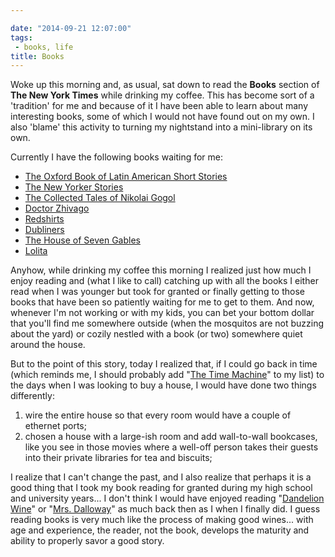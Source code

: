 ```yaml
---

date: "2014-09-21 12:07:00"
tags:
 - books, life
title: Books
---
```


Woke up this morning and, as usual, sat down to read the **Books**
section of **The New York Times** while drinking my coffee. This has
become sort of a \'tradition\' for me and because of it I have been able
to learn about many interesting books, some of which I would not have
found out on my own. I also \'blame\' this activity to turning my
nightstand into a mini-library on its own.

Currently I have the following books waiting for me:

-   [The Oxford Book of Latin American Short
    Stories](https://www.goodreads.com/book/show/19651089-the-oxford-book-of-latin-american-short-stories?ac=1)
-   [The New Yorker
    Stories](https://www.goodreads.com/book/show/7841455-the-new-yorker-stories?ac=1)
-   [The Collected Tales of Nikolai
    Gogol](https://www.goodreads.com/book/show/252981.The_Collected_Tales_of_Nikolai_Gogol?ac=1)
-   [Doctor
    Zhivago](https://www.goodreads.com/book/show/130440.Doctor_Zhivago?from_search=true)
-   [Redshirts](https://www.goodreads.com/book/show/13055592-redshirts?ac=1)
-   [Dubliners](https://www.goodreads.com/book/show/11012.Dubliners?ac=1)
-   [The House of Seven
    Gables](https://www.goodreads.com/book/show/90192.The_House_of_the_Seven_Gables?ac=1)
-   [Lolita](Lolita)

Anyhow, while drinking my coffee this morning I realized just how much I
enjoy reading and (what I like to call) catching up with all the books I
either read when I was younger but took for granted or finally getting
to those books that have been so patiently waiting for me to get to
them. And now, whenever I\'m not working or with my kids, you can bet
your bottom dollar that you\'ll find me somewhere outside (when the
mosquitos are not buzzing about the yard) or cozily nestled with a book
(or two) somewhere quiet around the house.

But to the point of this story, today I realized that, if I could go
back in time (which reminds me, I should probably add \"[The Time
Machine](https://www.goodreads.com/book/show/2493.The_Time_Machine?ac=1)\"
to my list) to the days when I was looking to buy a house, I would have
done two things differently:

1.  wire the entire house so that every room would have a couple of
    ethernet ports;
2.  chosen a house with a large-ish room and add wall-to-wall bookcases,
    like you see in those movies where a well-off person takes their
    guests into their private libraries for tea and biscuits;

I realize that I can\'t change the past, and I also realize that perhaps
it is a good thing that I took my book reading for granted during my
high school and university years\... I don\'t think I would have enjoyed
reading \"[Dandelion
Wine](https://www.goodreads.com/book/show/50033.Dandelion_Wine?ac=1)\"
or \"[Mrs.
Dalloway](https://www.goodreads.com/book/show/14942.Mrs_Dalloway?from_search=true)\"
as much back then as I when I finally did. I guess reading books is very
much like the process of making good wines\... with age and experience,
the reader, not the book, develops the maturity and ability to properly
savor a good story.
